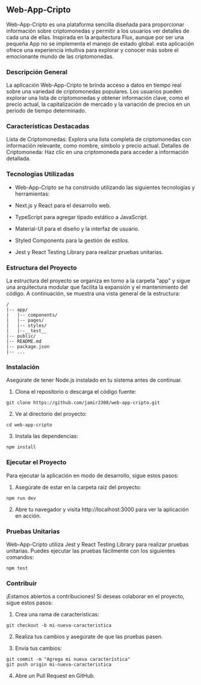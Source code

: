 ## Web-App-Cripto

Web-App-Cripto es una plataforma sencilla diseñada para proporcionar información sobre criptomonedas y permitir a los usuarios ver detalles de cada una de ellas. Inspirada en la arquitectura Flux, aunque por ser una pequeña App no se implementa el manejo de estado global. esta aplicación ofrece una experiencia intuitiva para explorar y conocer más sobre el emocionante mundo de las criptomonedas.

### Descripción General

La aplicación Web-App-Cripto te brinda acceso a datos en tiempo real sobre una variedad de criptomonedas populares. Los usuarios pueden explorar una lista de criptomonedas y obtener información clave, como el precio actual, la capitalización de mercado y la variación de precios en un período de tiempo determinado.

### Características Destacadas

Lista de Criptomonedas: Explora una lista completa de criptomonedas con información relevante, como nombre, símbolo y precio actual.
Detalles de Criptomoneda: Haz clic en una criptomoneda para acceder a información detallada.

### Tecnologías Utilizadas

* Web-App-Cripto se ha construido utilizando las siguientes tecnologías y herramientas:

* Next.js y React para el desarrollo web.

* TypeScript para agregar tipado estático a JavaScript.

* Material-UI para el diseño y la interfaz de usuario.

* Styled Components para la gestión de estilos.

* Jest y React Testing Library para realizar pruebas unitarias.

### Estructura del Proyecto

La estructura del proyecto se organiza en torno a la carpeta "app" y sigue una arquitectura modular que facilita la expansión y el mantenimiento del código. A continuación, se muestra una vista general de la estructura:

```
/
|-- app/
|   |-- components/
|   |-- pages/
|   |-- styles/ 
|   |--__test__
|-- public/
|-- README.md
|-- package.json
|-- ...
```

### Instalación

Asegúrate de tener Node.js instalado en tu sistema antes de continuar.

1. Clona el repositorio o descarga el código fuente:

```
git clone https://github.com/jamir2308/web-app-cripto.git
```

2. Ve al directorio del proyecto:

```
cd web-app-cripto
```

3. Instala las dependencias:

```
npm install
```

### Ejecutar el Proyecto

Para ejecutar la aplicación en modo de desarrollo, sigue estos pasos:

1. Asegúrate de estar en la carpeta raiz del proyecto:

```
npm run dev
```

2. Abre tu navegador y visita http://localhost:3000 para ver la aplicación en acción.


### Pruebas Unitarias

Web-App-Cripto utiliza Jest y React Testing Library para realizar pruebas unitarias. Puedes ejecutar las pruebas fácilmente con los siguientes comandos:

```
npm test
```

### Contribuir

¡Estamos abiertos a contribuciones! Si deseas colaborar en el proyecto, sigue estos pasos:

1. Crea una rama de características:

```
git checkout -b mi-nueva-caracteristica
```

2. Realiza tus cambios y asegúrate de que las pruebas pasen.

3. Envía tus cambios:

```
git commit -m "Agrega mi nueva característica"
git push origin mi-nueva-caracteristica
```

4. Abre un Pull Request en GitHub.
